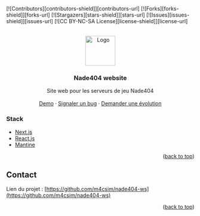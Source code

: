 <div id="top"></div>

<!-- PROJECT SHIELDS -->
[![Contributors][contributors-shield]][contributors-url]
[![Forks][forks-shield]][forks-url]
[![Stargazers][stars-shield]][stars-url]
[![Issues][issues-shield]][issues-url]
[![CC BY-NC-SA License][license-shield]][license-url]

<!-- PROJECT LOGO -->
<br />
<div align="center">
  <a href="https://github.com/m4csim/nade404-ws">
    <img src="public/images/FullLogo.png" alt="Logo" width="80" height="80">
  </a>

<h3 align="center">Nade404 website</h3>

  <p align="center">
    Site web pour les serveurs de jeu Nade404
    <br />
    <br />
    <a href="https://github.com/m4csim/nade404">Demo</a>
    ·
    <a href="https://github.com/m4csim/nade404-ws/issues">Signaler un bug</a>
    ·
    <a href="https://github.com/m4csim/nade404-ws/issues">Demander une évolution</a>
  </p>
</div>

### Stack

* [Next.js](https://nextjs.org/)
* [React.js](https://reactjs.org/)
* [Mantine](https://mantine.dev/)

<p align="right">(<a href="#top">back to top</a>)</p>

<!-- CONTACT -->
## Contact

Lien du projet : [https://github.com/m4csim/nade404-ws](https://github.com/m4csim/nade404-ws)

<p align="right">(<a href="#top">back to top</a>)</p>
